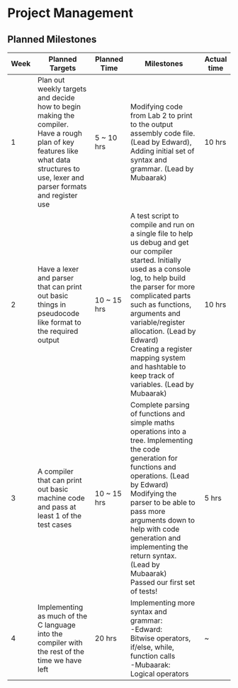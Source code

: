 Project Management
==================
Planned Milestones
-----------------------

Week| Planned Targets | Planned Time | Milestones | Actual time
--- | --- | --- | --- | ---
1| Plan out weekly targets and decide how to begin making the compiler. <br>Have a rough plan of key features like what data structures to use, lexer and parser formats and register use | 5 ~ 10 hrs | Modifying code from Lab 2 to print to the output assembly code file. (Lead by Edward),<br> Adding initial set of syntax and grammar. (Lead by Mubaarak) | 10 hrs
2| Have a lexer and parser that can print out basic things in pseudocode like format to the required output| 10 ~ 15 hrs | A test script to compile and run on a single file to help us debug and get our compiler started. Initially used as a console log, to help build the parser for more complicated parts such as functions, arguments and variable/register allocation. (Lead by Edward)<br>Creating a register mapping system and hashtable to keep track of variables. (Lead by Mubaarak) | 10 hrs
3| A compiler that can print out basic machine code and pass at least 1 of the test cases | 10 ~ 15 hrs | Complete parsing of functions and simple maths operations into a tree. Implementing the code generation for functions and operations. (Lead by Edward)<br>Modifying the parser to be able to pass more arguments down to help with code generation and implementing the return syntax. (Lead by Mubaarak)<br>Passed our first set of tests! | 5 hrs
4| Implementing as much of the C language into the compiler with the rest of the time we have left | 20 hrs | Implementing more syntax and grammar:<br>-Edward:<br>Bitwise operators, if/else, while, function calls<br>-Mubaarak:<br>Logical operators | ~
